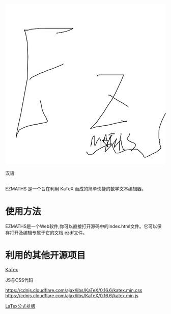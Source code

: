 ![logo](doc-resources/logo.png "logo")

汉语

##

EZMATHS 是一个旨在利用 KaTeX 而成的简单快捷的数学文本编辑器。

# 使用方法
EZMATHS是一个Web软件,你可以直接打开源码中的index.html文件。它可以保存打开及编辑专属于它的文档.ezdf文件。

# 利用的其他开源项目

[KaTex](https://katex.org)


JS与CSS代码

https://cdnjs.cloudflare.com/ajax/libs/KaTeX/0.16.6/katex.min.css
https://cdnjs.cloudflare.com/ajax/libs/KaTeX/0.16.6/katex.min.js

[LaTex公式排版](https://www.latex-project.org/)
